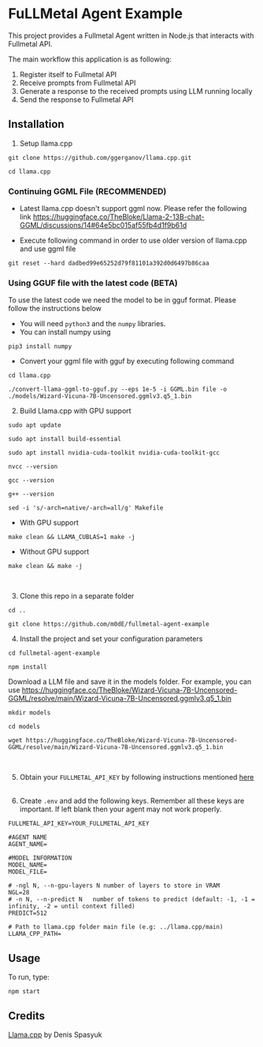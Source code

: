 # FuLLMetal Agent Example

This project provides a Fullmetal Agent written in Node.js that interacts with Fullmetal API.

The main workflow this application is as following:
1. Register itself to Fullmetal API
2. Receive prompts from Fullmetal API
3. Generate a response to the received prompts using LLM running locally
4. Send the response to Fullmetal API

## Installation

1. Setup llama.cpp
```
git clone https://github.com/ggerganov/llama.cpp.git

cd llama.cpp
```

### Continuing GGML File (RECOMMENDED)
- Latest llama.cpp doesn't support ggml now. Please refer the following link
https://huggingface.co/TheBloke/Llama-2-13B-chat-GGML/discussions/14#64e5bc015af55fb4d1f9b61d

- Execute following command in order to use older version of llama.cpp and use ggml file
```
git reset --hard dadbed99e65252d79f81101a392d0d6497b86caa
```

### Using GGUF file with the latest code (BETA)
To  use the latest code we need the model to be in gguf format. Please follow the instructions below 

- You will need ```python3``` and the ```numpy``` libraries. 
- You can install numpy using 
```
pip3 install numpy    
```
- Convert your ggml file with gguf by executing following command
```
cd llama.cpp    

./convert-llama-ggml-to-gguf.py --eps 1e-5 -i GGML.bin file -o ./models/Wizard-Vicuna-7B-Uncensored.ggmlv3.q5_1.bin   
```

2. Build Llama.cpp with GPU support

```
sudo apt update

sudo apt install build-essential

sudo apt install nvidia-cuda-toolkit nvidia-cuda-toolkit-gcc

nvcc --version

gcc --version

g++ --version

sed -i 's/-arch=native/-arch=all/g' Makefile

```

- With GPU support
```
make clean && LLAMA_CUBLAS=1 make -j
```

- Without GPU support
```
make clean && make -j
```

<br />

3. Clone this repo in a separate folder
```
cd ..

git clone https://github.com/m0dE/fullmetal-agent-example
```

4. Install the project and set your configuration parameters

```
cd fullmetal-agent-example

npm install
```

Download a LLM file and save it in the models folder. 
For example, you can use https://huggingface.co/TheBloke/Wizard-Vicuna-7B-Uncensored-GGML/resolve/main/Wizard-Vicuna-7B-Uncensored.ggmlv3.q5_1.bin

```
mkdir models

cd models

wget https://huggingface.co/TheBloke/Wizard-Vicuna-7B-Uncensored-GGML/resolve/main/Wizard-Vicuna-7B-Uncensored.ggmlv3.q5_1.bin
```
<br />

5. Obtain your ```FULLMETAL_API_KEY``` by following instructions mentioned [here](https://fullmetal.gitbook.io/docs/how-to-obtain-api-key)
<br /><br />

6. Create ```.env``` and add the following keys. Remember all these keys are important. If left blank then your agent may not work properly.
```
FULLMETAL_API_KEY=YOUR_FULLMETAL_API_KEY

#AGENT NAME
AGENT_NAME=

#MODEL INFORMATION
MODEL_NAME=
MODEL_FILE=

# -ngl N, --n-gpu-layers N number of layers to store in VRAM
NGL=28
# -n N, --n-predict N   number of tokens to predict (default: -1, -1 = infinity, -2 = until context filled)
PREDICT=512

# Path to llama.cpp folder main file (e.g: ../llama.cpp/main)
LLAMA_CPP_PATH=
```


## Usage
To run, type:

```
npm start
```


## Credits
[Llama.cpp](https://github.com/ggerganov/llama.cpp.git) by Denis Spasyuk


